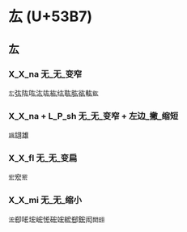 # 厷 (U+53B7)

## 厷 

### X_X_na 无_无_变窄
`厷`㢬䧀吰汯竑紘纮耾肱谹䡌`鈜`

### X_X_na + L_P_sh 无_无_变窄 + 左边_撇_缩短
`䫺`翃雄

### X_X_fl 无_无_变扁
`宏`䆖`䍔`

### X_X_mi 无_无_缩小
`浤`㕁㖁㙆峵恡硡竤綋郄鋐闳`閎翝`
